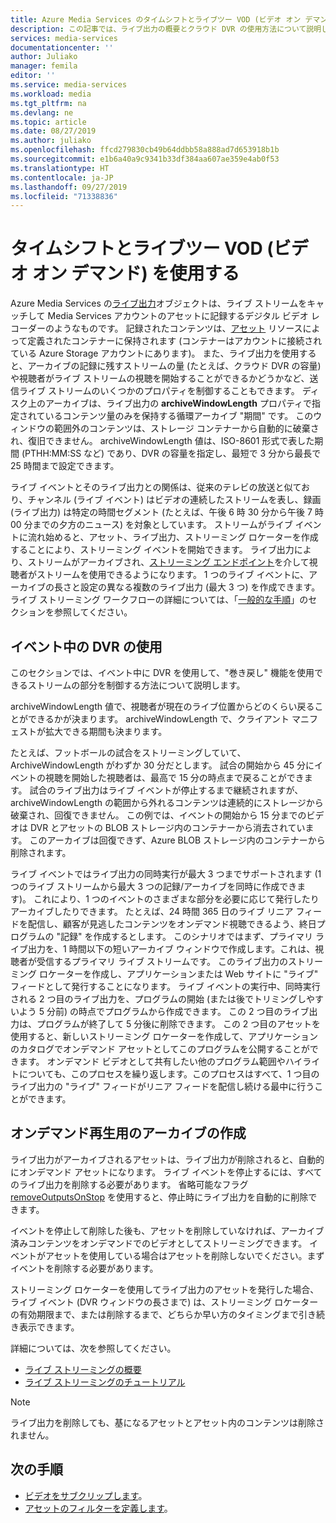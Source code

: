 ```yaml
---
title: Azure Media Services のタイムシフトとライブツー VOD (ビデオ オン デマンド) を使用する | Microsoft Docs
description: この記事では、ライブ出力の概要とクラウド DVR の使用方法について説明します。
services: media-services
documentationcenter: ''
author: Juliako
manager: femila
editor: ''
ms.service: media-services
ms.workload: media
ms.tgt_pltfrm: na
ms.devlang: ne
ms.topic: article
ms.date: 08/27/2019
ms.author: juliako
ms.openlocfilehash: ffcd279830cb49b64ddbb58a888ad7d653918b1b
ms.sourcegitcommit: e1b6a40a9c9341b33df384aa607ae359e4ab0f53
ms.translationtype: HT
ms.contentlocale: ja-JP
ms.lasthandoff: 09/27/2019
ms.locfileid: "71338836"
---
```

# <a name="using-time-shifting-and-live-to-vod-video-on-demand"></a>タイムシフトとライブツー VOD (ビデオ オン デマンド) を使用する

Azure Media Services の[ライブ出力](https://docs.microsoft.com/rest/api/media/liveoutputs)オブジェクトは、ライブ ストリームをキャッチして Media Services アカウントのアセットに記録するデジタル ビデオ レコーダーのようなものです。 記録されたコンテンツは、[アセット](https://docs.microsoft.com/rest/api/media/assets) リソースによって定義されたコンテナーに保持されます (コンテナーはアカウントに接続されている Azure Storage アカウントにあります)。 また、ライブ出力を使用すると、アーカイブの記録に残すストリームの量 (たとえば、クラウド DVR の容量) や視聴者がライブ ストリームの視聴を開始することができるかどうかなど、送信ライブ ストリームのいくつかのプロパティを制御することもできます。 ディスク上のアーカイブは、ライブ出力の **archiveWindowLength** プロパティで指定されているコンテンツ量のみを保持する循環アーカイブ "期間" です。 このウィンドウの範囲外のコンテンツは、ストレージ コンテナーから自動的に破棄され、復旧できません。 archiveWindowLength 値は、ISO-8601 形式で表した期間 (PTHH:MM:SS など) であり、DVR の容量を指定し、最短で 3 分から最長で 25 時間まで設定できます。

ライブ イベントとそのライブ出力との関係は、従来のテレビの放送と似ており、チャンネル (ライブ イベント) はビデオの連続したストリームを表し、録画 (ライブ出力) は特定の時間セグメント (たとえば、午後 6 時 30 分から午後 7 時 00 分までの夕方のニュース) を対象としています。 ストリームがライブ イベントに流れ始めると、アセット、ライブ出力、ストリーミング ロケーターを作成することにより、ストリーミング イベントを開始できます。 ライブ出力により、ストリームがアーカイブされ、[ストリーミング エンドポイント](https://docs.microsoft.com/rest/api/media/streamingendpoints)を介して視聴者がストリームを使用できるようになります。 1 つのライブ イベントに、アーカイブの長さと設定の異なる複数のライブ出力 (最大 3 つ) を作成できます。 ライブ ストリーミング ワークフローの詳細については、「[一般的な手順](live-streaming-overview.md#general-steps)」のセクションを参照してください。

## <a name="using-a-dvr-during-an-event"></a>イベント中の DVR の使用 

このセクションでは、イベント中に DVR を使用して、"巻き戻し" 機能を使用できるストリームの部分を制御する方法について説明します。

archiveWindowLength 値で、視聴者が現在のライブ位置からどのくらい戻ることができるかが決まります。 archiveWindowLength で、クライアント マニフェストが拡大できる期間も決まります。

たとえば、フットボールの試合をストリーミングしていて、ArchiveWindowLength がわずか 30 分だとします。 試合の開始から 45 分にイベントの視聴を開始した視聴者は、最高で 15 分の時点まで戻ることができます。 試合のライブ出力はライブ イベントが停止するまで継続されますが、archiveWindowLength の範囲から外れるコンテンツは連続的にストレージから破棄され、回復できません。 この例では、イベントの開始から 15 分までのビデオは DVR とアセットの BLOB ストレージ内のコンテナーから消去されています。 このアーカイブは回復できず、Azure BLOB ストレージ内のコンテナーから削除されます。

ライブ イベントではライブ出力の同時実行が最大 3 つまでサポートされます (1 つのライブ ストリームから最大 3 つの記録/アーカイブを同時に作成できます)。 これにより、1 つのイベントのさまざまな部分を必要に応じて発行したりアーカイブしたりできます。 たとえば、24 時間 365 日のライブ リニア フィードを配信し、顧客が見逃したコンテンツをオンデマンド視聴できるよう、終日プログラムの "記録" を作成するとします。 このシナリオではまず、プライマリ ライブ出力を、1 時間以下の短いアーカイブ ウィンドウで作成します。これは、視聴者が受信するプライマリ ライブ ストリームです。 このライブ出力のストリーミング ロケーターを作成し、アプリケーションまたは Web サイトに "ライブ" フィードとして発行することになります。 ライブ イベントの実行中、同時実行される 2 つ目のライブ出力を、プログラムの開始 (または後でトリミングしやすいよう 5 分前) の時点でプログラムから作成できます。 この 2 つ目のライブ出力は、プログラムが終了して 5 分後に削除できます。 この 2 つ目のアセットを使用すると、新しいストリーミング ロケーターを作成して、アプリケーションのカタログでオンデマンド アセットとしてこのプログラムを公開することができます。 オンデマンド ビデオとして共有したい他のプログラム範囲やハイライトについても、このプロセスを繰り返します。このプロセスはすべて、1 つ目のライブ出力の "ライブ" フィードがリニア フィードを配信し続ける最中に行うことができます。 

## <a name="creating-an-archive-for-on-demand-playback"></a>オンデマンド再生用のアーカイブの作成

ライブ出力がアーカイブされるアセットは、ライブ出力が削除されると、自動的にオンデマンド アセットになります。 ライブ イベントを停止するには、すべてのライブ出力を削除する必要があります。 省略可能なフラグ [removeOutputsOnStop](https://docs.microsoft.com/rest/api/media/liveevents/stop#request-body) を使用すると、停止時にライブ出力を自動的に削除できます。 

イベントを停止して削除した後も、アセットを削除していなければ、アーカイブ済みコンテンツをオンデマンドでのビデオとしてストリーミングできます。 イベントがアセットを使用している場合はアセットを削除しないでください。まずイベントを削除する必要があります。

ストリーミング ロケーターを使用してライブ出力のアセットを発行した場合、ライブ イベント (DVR ウィンドウの長さまで) は、ストリーミング ロケーターの有効期限まで、または削除するまで、どちらか早い方のタイミングまで引き続き表示できます。

詳細については、次を参照してください。

- [ライブ ストリーミングの概要](live-streaming-overview.md)
- [ライブ ストリーミングのチュートリアル](stream-live-tutorial-with-api.md)

> [!NOTE]
> ライブ出力を削除しても、基になるアセットとアセット内のコンテンツは削除されません。 

## <a name="next-steps"></a>次の手順

* [ビデオをサブクリップします](subclip-video-rest-howto.md)。
* [アセットのフィルターを定義します](filters-dynamic-manifest-rest-howto.md)。
